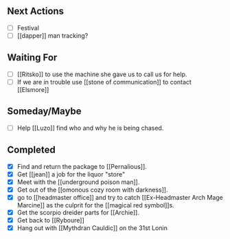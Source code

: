 ## Next Actions
- [ ] Festival 
- [ ] [[dapper]] man tracking?

## Waiting For
- [ ] [[Ritsko]] to use the machine she gave us to call us for help.
- [ ] If we are in trouble use [[stone of communication]] to contact [[Elsmore]]

## Someday/Maybe
- [ ] Help [[Luzo]] find who and why he is being chased.

## Completed
- [x] Find and return the package to [[Pernalious]]. 
- [x] Get [[jean]] a job for the liquor "store"
- [x]  Meet with the [[underground poison man]].
- [x] Get out of the [[omonous cozy room with darkness]].
- [x] go to [[headmaster office]] and try to catch [[Ex-Headmaster Arch Mage Marcine]] as the culprit for the [[magical red symbol]]s.
- [x] Get the scorpio dreider parts for [[Archie]].
- [x] Get back to [[Ryboure]]
- [x] Hang out with [[Mythdran Cauldic]] on the 31st Lonin